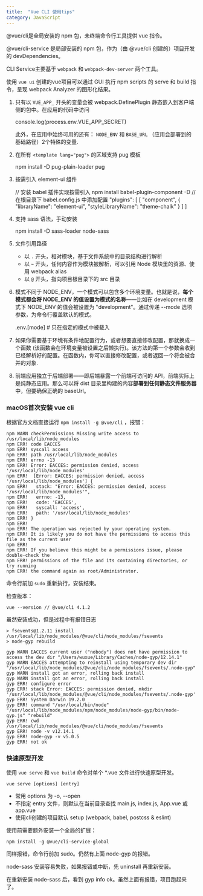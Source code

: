```yaml
---
title:  "Vue CLI 使用tips"
category: JavaScript
---
```

@vue/cli是全局安装的 npm 包，未终端命令行工具提供 vue 指令。

@vue/cli-service 是局部安装的 npm 包，作为（由 @vue/cli 创建的）项目开发的 devDependencies。

CLI Service主要基于 `webpack` 和 `webpack-dev-server` 两个工具。

使用 `vue ui` 创建的vue项目可以通过 GUI 执行 npm scripts 的 serve 和 build 指令，呈现 webpack Analyzer 的图形化结果。

<!--more-->

1. 只有以 `VUE_APP_` 开头的变量会被 webpack.DefinePlugin 静态嵌入到客户端侧的包中。在应用的代码中访问


	console.log(process.env.VUE_APP_SECRET)

	此外，在应用中始终可用的还有： `NODE_ENV` 和 `BASE_URL` （应用会部署到的基础路径）2个特殊的变量.
2. 在所有 `<template lang="pug">` 的区域支持 pug 模板

	npm install -D pug-plain-loader pug

3. 按需引入 element-ui 组件

	// 安装 babel 插件实现按需引入
	npm install babel-plugin-component -D
	// 在根目录下 babel.config.js 中添加配置
	"plugins": [
	  [
      "component",
      {
        "libraryName": "element-ui",
        "styleLibraryName": "theme-chalk"
      }
    ]
  ]
4. 支持 sass 语法，手动安装

	npm install -D sass-loader node-sass
5. 文件引用路径

	+ 以 `.` 开头，相对模块，基于文件系统中的目录结构进行解析
	+ 以 `~` 开头，任何内容作为模块被解析，可以引用 Node 模块里的资源、使用 webpack alias
	+ 以 `@` 开头，指向项目根目录下的 src 目录
6. 模式不同于 NODE_ENV，一个模式可以包含多个环境变量。也就是说，**每个模式都会将 NODE_ENV 的值设置为模式的名称**——比如在 development 模式下 NODE_ENV 的值会被设置为 "development"。通过传递 --mode 选项参数，为命令行覆盖默认的模式。

	.env.[mode]         # 只在指定的模式中被载入

7. 如果你需要基于环境有条件地配置行为，或者想要直接修改配置，那就换成一个函数 (该函数会在环境变量被设置之后懒执行)。该方法的第一个参数会收到已经解析好的配置。在函数内，你可以直接修改配置，或者返回一个将会被合并的对象.
8. 前端应用独立于后端部署——即后端暴露一个前端可访问的 API，前端实际上是纯静态应用。那么可以将 dist 目录里构建的内容**部署到任何静态文件服务器**中，但要确保正确的 baseUrl。

### macOS首次安装 vue cli

根据官方文档直接运行 `npm install -g @vue/cli` ，报错：

```shell
npm WARN checkPermissions Missing write access to /usr/local/lib/node_modules
npm ERR! code EACCES
npm ERR! syscall access
npm ERR! path /usr/local/lib/node_modules
npm ERR! errno -13
npm ERR! Error: EACCES: permission denied, access '/usr/local/lib/node_modules'
npm ERR!  [Error: EACCES: permission denied, access '/usr/local/lib/node_modules'] {
npm ERR!   stack: "Error: EACCES: permission denied, access '/usr/local/lib/node_modules'",
npm ERR!   errno: -13,
npm ERR!   code: 'EACCES',
npm ERR!   syscall: 'access',
npm ERR!   path: '/usr/local/lib/node_modules'
npm ERR! }
npm ERR! 
npm ERR! The operation was rejected by your operating system.
npm ERR! It is likely you do not have the permissions to access this file as the current user
npm ERR! 
npm ERR! If you believe this might be a permissions issue, please double-check the
npm ERR! permissions of the file and its containing directories, or try running
npm ERR! the command again as root/Administrator.
```
命令行前加 `sudo` 重新执行，安装结束。

检查版本：

	vue --version // @vue/cli 4.1.2

虽然安装成功，但是过程中有报错日志

```shell
> fsevents@1.2.11 install /usr/local/lib/node_modules/@vue/cli/node_modules/fsevents
> node-gyp rebuild

gyp WARN EACCES current user ("nobody") does not have permission to access the dev dir "/Users/wuxue/Library/Caches/node-gyp/12.14.1"
gyp WARN EACCES attempting to reinstall using temporary dev dir "/usr/local/lib/node_modules/@vue/cli/node_modules/fsevents/.node-gyp"
gyp WARN install got an error, rolling back install
gyp WARN install got an error, rolling back install
gyp ERR! configure error 
gyp ERR! stack Error: EACCES: permission denied, mkdir '/usr/local/lib/node_modules/@vue/cli/node_modules/fsevents/.node-gyp'
gyp ERR! System Darwin 19.2.0
gyp ERR! command "/usr/local/bin/node" "/usr/local/lib/node_modules/npm/node_modules/node-gyp/bin/node-gyp.js" "rebuild"
gyp ERR! cwd /usr/local/lib/node_modules/@vue/cli/node_modules/fsevents
gyp ERR! node -v v12.14.1
gyp ERR! node-gyp -v v5.0.5
gyp ERR! not ok 
```

### 快速原型开发

使用 `vue serve` 和 `vue build` 命令对单个 *.vue 文件进行快速原型开发。

	vue serve [options] [entry]

+ 常用 options 为 -o, --open
+ 不指定 entry 文件，则默认在当前目录查找 main.js, index.js, App.vue 或 app.vue
+ 使用cli创建的项目默认 setup (webpack, babel, postcss & eslint)

使用前需要额外安装一个全局的扩展：

	npm install -g @vue/cli-service-global

同样报错，命令行前加 sudo。仍然有上面 node-gyp 的报错。

node-sass 安装容易失败，如果报错或中断，先 uninstall 再重新安装。

在重新安装 node-sass 后，看到 gyp info ok。虽然上面有报错，项目跑起来了。
